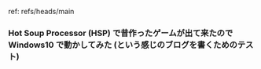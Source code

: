 ref: refs/heads/main

### Hot Soup Processor (HSP) で昔作ったゲームが出て来たので Windows10 で動かしてみた (という感じのブログを書くためのテスト)
